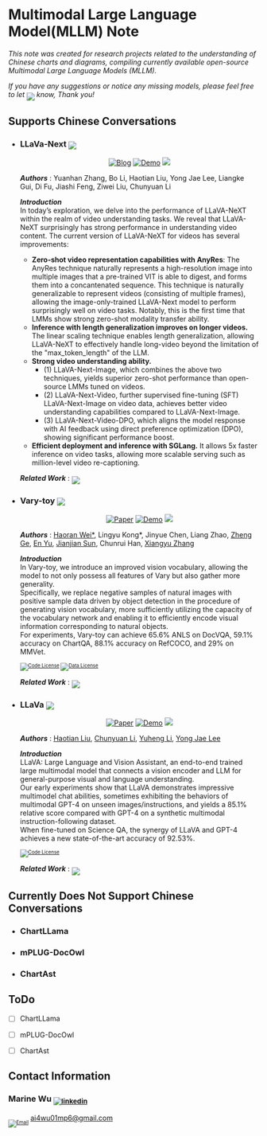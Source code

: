 #  Multimodal Large Language Model(MLLM) Note

*This note was created for research projects related to the understanding of Chinese charts and diagrams, compiling currently available open-source Multimodal Large Language Models (MLLM).*

*If you have any suggestions or notice any missing models, please feel free to let <sub><sub><a href="#me"><img src="https://img.shields.io/badge/me-000000"></a></sub></sub> know, Thank you!*


## Supports Chinese Conversations

<span id='id_llavanext'></span>
- ### <b>LLaVa-Next</b>  <sub><img src="https://img.shields.io/badge/30 Jan 2024-005AB5"></sub>
    
    <div align="center">

    [![Blog](https://img.shields.io/badge/LLaVa%20Next-blog-66B3FF.svg)](https://llava-vl.github.io/blog/2024-04-30-llava-next-video/) [![Demo](https://img.shields.io/badge/LLaVa%20Next-Demo-81C954.svg)](https://llavanext-video.lmms-lab.com/)
    <a href="https://github.com/LLaVA-VL/LLaVA-NeXT"> <img src="https://img.shields.io/github/stars/LLaVA-VL/LLaVA-NeXT.svg"></a>

    </div>

    <b>*Authors*</b> : Yuanhan Zhang, Bo Li, Haotian Liu, Yong Jae Lee, Liangke Gui, Di Fu, Jiashi Feng, Ziwei Liu, Chunyuan Li

    <b>*Introduction*</b>   
    In today’s exploration, we delve into the performance of LLaVA-NeXT within the realm of video understanding tasks. We reveal that LLaVA-NeXT surprisingly has strong performance in understanding video content. The current version of LLaVA-NeXT for videos has several improvements:  
    - <b>Zero-shot video representation capabilities with AnyRes</b>: The AnyRes technique naturally represents a high-resolution image into multiple images that a pre-trained VIT is able to digest, and forms them into a concantenated sequence. This technique is naturally generalizable to represent videos (consisting of multiple frames), allowing the image-only-trained LLaVA-Next model to perform surprisingly well on video tasks. Notably, this is the first time that LMMs show strong zero-shot modality transfer ability.  
    - <b>Inference with length generalization improves on longer videos.</b> The linear scaling technique enables length generalization, allowing LLaVA-NeXT to effectively handle long-video beyond the limitation of the "max_token_length" of the LLM.  
    - <b>Strong video understanding ability.</b>  
        - (1) LLaVA-Next-Image, which combines the above two techniques, yields superior zero-shot performance than open-source LMMs tuned on videos.  
        - (2) LLaVA-Next-Video, further supervised fine-tuning (SFT) LLaVA-Next-Image on video data, achieves better video understanding capabilities compared to LLaVA-Next-Image.  
        - (3) LLaVA-Next-Video-DPO, which aligns the model response with AI feedback using direct preference optimization (DPO), showing significant performance boost.  
    - <b>Efficient deployment and inference with SGLang.</b> It allows 5x faster inference on video tasks, allowing more scalable serving such as million-level video re-captioning.

    <b>*Related Work*</b> : <sub><sub><a href="#id_llava"><img src="https://img.shields.io/badge/LLaVa-8E8E8E"></a></sub></sub>


<span id='id_varytoy'></span>
- ### <b>Vary-toy</b>     <sub><img src="https://img.shields.io/badge/23 Jan 2024-005AB5"></sub>

    <div align="center">

    [![Paper](https://img.shields.io/badge/Vary%20toy-paper-66B3FF.svg)](https://arxiv.org/abs/2401.12503) [![Demo](https://img.shields.io/badge/Vary%20toy-Demo-81C954.svg)](https://vary.xiaomy.net/)
    <a href="https://github.com/Ucas-HaoranWei/Vary-toy"> <img src="https://img.shields.io/github/stars/Ucas-HaoranWei/Vary-toy.svg"></a>

    </div>

    <b>*Authors*</b> : [Haoran Wei*](https://scholar.google.com/citations?user=J4naK0MAAAAJ&hl=en), Lingyu Kong*, Jinyue Chen, Liang Zhao, [Zheng Ge](https://joker316701882.github.io/), [En Yu](https://scholar.google.com.hk/citations?user=rWCQMNgAAAAJ&hl=zh-CN&oi=sra), [Jianjian Sun](https://scholar.google.com/citations?user=MVZrGkYAAAAJ&hl=en), Chunrui Han, [Xiangyu Zhang](https://scholar.google.com/citations?user=yuB-cfoAAAAJ&hl=en)

    <b>*Introduction*</b>    
    In Vary-toy, we introduce an improved vision vocabulary, allowing the model to not only possess all features of Vary but also gather more generality.  
    Specifically, we replace negative samples of natural images with positive sample data driven by object detection in the procedure of generating vision vocabulary, more sufficiently utilizing the capacity of the vocabulary network and enabling it to efficiently encode visual information corresponding to natural objects.  
    For experiments, Vary-toy can achieve 65.6% ANLS on DocVQA, 59.1% accuracy on ChartQA, 88.1% accuracy on RefCOCO, and 29% on MMVet.   

    <sub><sub>
    [![Code License](https://img.shields.io/badge/Code%20License-Apache_2.0-BE77FF.svg)](https://github.com/tatsu-lab/stanford_alpaca/blob/main/LICENSE) [![Data License](https://img.shields.io/badge/Data%20License-CC%20By%20NC%204.0-E278A6.svg)](https://github.com/tatsu-lab/stanford_alpaca/blob/main/DATA_LICENSE)
    </sub></sub>

    <b>*Related Work*</b> : <sub><sub><a href="#id_vary"><img src="https://img.shields.io/badge/Vary-8E8E8E"></a></sub></sub>
        

<span id='id_llava'></span>
- ### <b>LLaVa</b>  <sub><img src="https://img.shields.io/badge/17 Apr 2023-005AB5"></sub>

    <div align="center">

    [![Paper](https://img.shields.io/badge/LLaVa-paper-66B3FF.svg)](https://arxiv.org/abs/2304.08485) [![Demo](https://img.shields.io/badge/LLaVa-Demo-81C954.svg)](https://llava.hliu.cc/)
    <a href="https://github.com/haotian-liu/LLaVA"> <img src="https://img.shields.io/github/stars/haotian-liu/LLaVA.svg"></a>

    </div>

    <b>*Authors*</b> : [Haotian Liu](https://hliu.cc), [Chunyuan Li](https://chunyuan.li/), [Yuheng Li](https://yuheng-li.github.io/), [Yong Jae Lee](https://pages.cs.wisc.edu/~yongjaelee/)

    <b>*Introduction*</b>   
    LLaVA: Large Language and Vision Assistant, an end-to-end trained large multimodal model that connects a vision encoder and LLM for general-purpose visual and language understanding.  
    Our early experiments show that LLaVA demonstrates impressive multimodel chat abilities, sometimes exhibiting the behaviors of multimodal GPT-4 on unseen images/instructions, and yields a 85.1% relative score compared with GPT-4 on a synthetic multimodal instruction-following dataset.  
    When fine-tuned on Science QA, the synergy of LLaVA and GPT-4 achieves a new state-of-the-art accuracy of 92.53%.

    <sub><sub>
    [![Code License](https://img.shields.io/badge/Code%20License-Apache_2.0-BE77FF.svg)](https://github.com/tatsu-lab/stanford_alpaca/blob/main/LICENSE)
    </sub></sub>

    <b>*Related Work*</b> : <sub><sub><a href="#id_llavanext"><img src="https://img.shields.io/badge/LLaVa_Next-8E8E8E"></a></sub></sub>



## Currently Does Not Support Chinese Conversations

<span id='id_chartllama'></span>
- ### <b>ChartLLama</b>  


<span id='id_mplugdocowl'></span>
- ### <b>mPLUG-DocOwl</b>  


<span id='id_llava'></span>
- ### <b>ChartAst</b>  


## ToDo

- [ ] ChartLLama

- [ ] mPLUG-DocOwl

- [ ] ChartAst

## Contact Information
<span id='me'></span>
### Marine Wu  <sub>[![linkedin](https://img.shields.io/badge/linkedin-in-blue.svg)](https://www.linkedin.com/in/marine-wu-738a6b1a5/)</sub>

<sub><sub>[![Email](https://img.shields.io/badge/Email-✉️-BE77FF.svg)](#)</sub></sub>  ai4wu01mp6@gmail.com